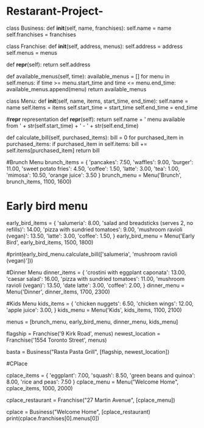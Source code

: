 # Restarant-Project-

class Business:
  def __init__(self, name, franchises):
    self.name = name
    self.franchises = franchises


class Franchise:
  def __init__(self, address, menus):
    self.address = address
    self.menus = menus 

  def __repr__(self):
    return self.address

  def available_menus(self, time):
    available_menus = []
    for menu in self.menus:
      if time >= menu.start_time and time <= menu.end_time:
        available_menus.append(menu)
    return available_menus

class Menu:
  def __init__(self, name, items, start_time, end_time):
    self.name = name
    self.items = items
    self.start_time =    start_time
    self.end_time = end_time

#__repr__ representation
  def __repr__(self):
    return self.name + ' menu available from ' + str(self.start_time) + ' - ' + str(self.end_time)

  def calculate_bill(self, purchased_items):
    bill = 0
    for purchased_item in purchased_items:
      if purchased_item in self.items:
        bill += self.items[purchased_item]
    return bill

#Brunch Menu
brunch_items = {
  'pancakes': 7.50, 'waffles': 9.00, 'burger': 11.00, 'sweet potato fries': 4.50, 'coffee': 1.50, 'latte': 3.00, 'tea': 1.00, 'mimosa': 10.50, 'orange juice': 3.50
}
brunch_menu = Menu('Brunch', brunch_items, 1100, 1600)

# Early bird menu
early_bird_items = {
  'salumeria': 8.00, 'salad and breadsticks (serves 2, no refills)': 14.00, 'pizza with sundried tomatoes': 9.00, 'mushroom ravioli (vegan)': 13.50, 'latte': 3.00, 'coffee': 1.50, 
}
early_bird_menu = Menu('Early Bird', early_bird_items, 1500, 1800)

#print(early_bird_menu.calculate_bill(['salumeria', 'mushroom ravioli (vegan)']))

#Dinner Menu
dinner_items = {
  'crostini with eggplant caponata': 13.00, 'caesar salad': 16.00, 'pizza with sundried tomatoes': 11.00, 'mushroom ravioli (vegan)': 13.50, 'date latte': 3.00, 'coffee': 2.00, 
}
dinner_menu = Menu('Dinner', dinner_items, 1700, 2300)

#Kids Menu
kids_items = {
  'chicken nuggets': 6.50, 'chicken wings': 12.00, 'apple juice': 3.00, 
}
kids_menu = Menu('Kids', kids_items, 1100, 2100)

menus = [brunch_menu, early_bird_menu, dinner_menu, kids_menu]

flagship = Franchise('9 Kirk Road', menus)
newest_location = Franchise('1554 Toronto Street', menus)

basta = Business("Rasta Pasta Grill", [flagship, newest_location])

#CPlace

cplace_items = {
  'eggplant': 7.00, 'squash': 8.50, 'green beans and quinoa': 8.00, 'rice and peas': 7.50
}
cplace_menu = Menu("Welcome Home", cplace_items, 1000, 2000)

cplace_restaurant = Franchise("27 Martin Avenue", [cplace_menu])

cplace = Business("Welcome Home", [cplace_restaurant)
print(cplace.franchises[0].menus[0])
